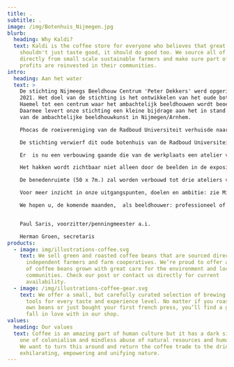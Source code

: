```yaml
---
title: .
subtitle: .
image: /img/Botenhuis_Nijmegen.jpg
blurb:
  heading: Why Kaldi?
  text: Kaldi is the coffee store for everyone who believes that great coffee
    shouldn't just taste good, it should do good too. We source all of our beans
    directly from small scale sustainable farmers and make sure part of the
    profits are reinvested in their communities.
intro:
  heading: Aan het water
  text: >
    De stichting Nijmeegs Beeldhouw Centrum 'Peter Dekkers' werd opgericht in
    2021. Het doel van de stichting is het ontwikkelen van het oude botenhuis De
    Haemel tot een centrum waar het ambachtelijk beeldhouwen wordt beoefend.
    Daarmee levert onze stichting een kleine bijdrage aan het in stand houden
    van de ambachtelijke beeldhouwkunst in Nijmegen/Arnhem.  

    Phocas de roeivereniging van de Radboud Universiteit verhuisde naar een nieuw onderkomen, het oude (50 jaar) botenhuis achterlatend.

    De stichting verwierf dit oude botenhuis van de Radboud Universiteit om het drijvend icoon in het Maas-Waalkanaal een nieuwe bestemming te geven.

    Er  is nu een verbouwing gaande die van de werkplaats een atelier voor gevorderde amateurs maakt. Een doucheruimte wordt omgevormd tot een slijp/schuur ruimte met afzuiging, de bar wordt kantine, vergader- en expositie ruimte. Het balkon wordt de buiten-hakplaats en natuurlijk kun je er in de zomer relaxen in de zon. 

    Het hakken wordt zichtbaar niet alleen door de beelden in de expositieruimte maar ook door het work in progress buiten.

    De benedenruimte (50 x 7m.) zal worden verbouwd tot drie ateliers van ongeveer 100m2 ten behoeve van professionele kunstenaars (beeldhouwers). Deze ateliers zullen voor onbepaalde tijd aan de betrokken kunstenaars verhuurd worden.

    Voor meer inzicht in onze uitgangspunten, doelen en ambitie: zie Mijmeringen.

    We hopen u, de komende maanden,  als beeldhouwer: professioneel of gevorderd amateur  of als belangstellende, aan boord te kunnen verwelkomen. 


    Paul Saris, voorzitter/penningmeester a.i.

    Herman Groen, secretaris
products:
  - image: img/illustrations-coffee.svg
    text: We sell green and roasted coffee beans that are sourced directly from
      independent farmers and farm cooperatives. We’re proud to offer a variety
      of coffee beans grown with great care for the environment and local
      communities. Check our post or contact us directly for current
      availability.
  - image: /img/illustrations-coffee-gear.svg
    text: We offer a small, but carefully curated selection of brewing gear and
      tools for every taste and experience level. No matter if you roast your
      own beans or just bought your first french press, you’ll find a gadget to
      fall in love with in our shop.
values:
  heading: Our values
  text: Coffee is an amazing part of human culture but it has a dark side too –
    one of colonialism and mindless abuse of natural resources and human lives.
    We want to turn this around and return the coffee trade to the drink’s
    exhilarating, empowering and unifying nature.
---
```

